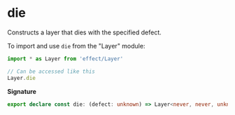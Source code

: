 # die

Constructs a layer that dies with the specified defect.

To import and use `die` from the "Layer" module:

```ts
import * as Layer from 'effect/Layer'

// Can be accessed like this
Layer.die
```

**Signature**

```ts
export declare const die: (defect: unknown) => Layer<never, never, unknown>
```
